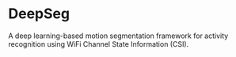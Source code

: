 # DeepSeg
A deep learning-based motion segmentation framework for activity recognition using WiFi  Channel State Information (CSI).
